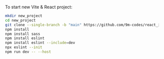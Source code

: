 To start new Vite & React project:

```bash
mkdir new_project
cd new_project
git clone --single-branch -b "main" https://github.com/9m-codes/react_init.git .
npm install
npm install sass
npm install eslint
npm install eslint --include=dev
npx eslint --init
npm run dev -- --host
```
